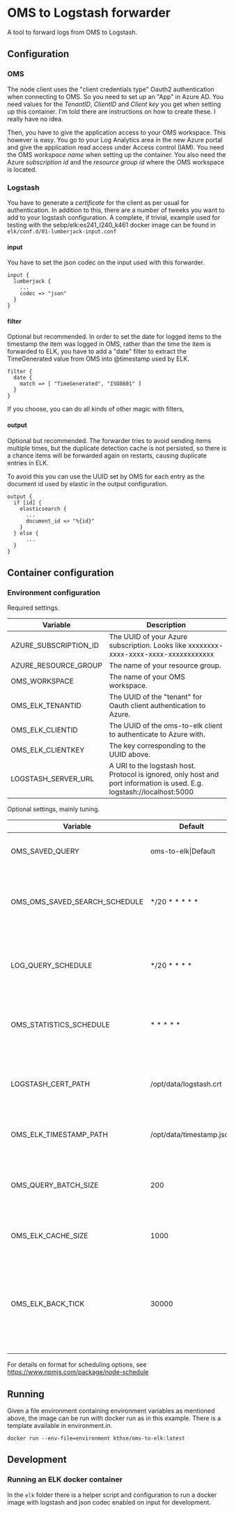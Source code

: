 # OMS to Logstash forwarder

A tool to forward logs from OMS to Logstash.

## Configuration

### OMS

The node client uses the "client credentials type" Oauth2 authentication when 
connecting to OMS. So you need to set up an "App" in Azure AD. You need values
for the _TenantID_, _ClientID_ and _Client key_ you get when setting 
up this container. I'm told there are instructions on how to create these.
I really have no idea. 

Then, you have to give the application access to your OMS workspace. This however
is easy. You go to your Log Analytics area in the new Azure portal and give the
application read access under Access control (IAM). You need the OMS 
_workspace name_ when setting up the container.
You also need the Azure _subscription id_ and the _resource group id_ where
the OMS workspace is located.

### Logstash

You have to generate a _certificate_ for the client as per usual for authentication.
In addition to this, there are a number of tweeks you want to add to your logstash
configuration. A complete, if trivial, example used for testing with the 
sebp/elk:es241_l240_k461 docker image can be found in
`elk/conf.d/01-lumberjack-input.conf`

#### input

You have to set the json codec on the input used with this forwarder.

```
input {
  lumberjack {
    ...
    codec => "json"
  }
}
```

#### filter

Optional but recommended.
In order to set the date for logged items to the timestamp the item was logged in OMS, 
rather than the time the item is forwarded to ELK, you have to add a "date" filter to
extract the TimeGenerated value from OMS into @timestamp used by ELK.

```
filter {
  date {
    match => [ "TimeGenerated", "ISO8601" ]
  }
}
```

If you choose, you can do all kinds of other magic with filters,  

#### output

Optional but recommended. The forwarder tries to avoid sending items multiple times,
but the duplicate detection cache is not persisted, so there is a chance items will
be forwarded again on restarts, causing duplicate entries in ELK.

To avoid this you can use the UUID set by OMS for each entry as the document id used 
by elastic in the output configuration.

```
output {
  if [id] {
    elasticsearch {
      ...
      document_id => "%{id}"
    }
  } else {
      ...
  }
}
```

## Container configuration

### Environment configuration

Required settings.

| Variable | Description |
|----------|-------------|
| AZURE_SUBSCRIPTION_ID | The UUID of your Azure subscription. Looks like xxxxxxxx-xxxx-xxxx-xxxx-xxxxxxxxxxxx |
| AZURE_RESOURCE_GROUP | The name of your resource group. |
| OMS_WORKSPACE | The name of your OMS workspace. |
| OMS_ELK_TENANTID | The UUID of the "tenant" for Oauth client authentication to Azure. |
| OMS_ELK_CLIENTID | The UUID of the oms-to-elk client to authenticate to Azure with. |
| OMS_ELK_CLIENTKEY | The key corresponding to the UUID above. |
| LOGSTASH_SERVER_URL | A URI to the logstash host. Protocol is ignored, only host and port information is used. E.g. logstash://localhost:5000 |

Optional settings, mainly tuning.

| Variable | Default | Description |
|----------|---------|-------------|
| OMS_SAVED_QUERY | oms-to-elk\|Default | The name of the saved query in OMS to use. |
| OMS_OMS_SAVED_SEARCH_SCHEDULE | */20 * * * * * | When to check if query changed, default every 20 minutes. |
| LOG_QUERY_SCHEDULE | */20 * * * * | When to check for new log entries, default every 20 seconds. |
| OMS_STATISTICS_SCHEDULE | * * * * * | When to print a statistics log, default every minute. |
| LOGSTASH_CERT_PATH | /opt/data/logstash.crt | The path to the certificate to authenticate to logstash with. |
| OMS_ELK_TIMESTAMP_PATH | /opt/data/timestamp.json | The path to the persisted timestamp. |
| OMS_QUERY_BATCH_SIZE | 200 | The maximum number of items to fetch from OMS in one poll. |
| OMS_ELK_CACHE_SIZE | 1000 | How many log entry ids we keep track of. |
| OMS_ELK_BACK_TICK | 30000 | A number of milliseconds we remove from timestamp in each poll in case OMS indexed some entry late. |

For details on format for scheduling options, see https://www.npmjs.com/package/node-schedule

## Running

Given a file environment containing environment variables as mentioned above, the image can be
run with docker run as in this example. There is a template available in environment.in.

```
docker run --env-file=environment kthse/oms-to-elk:latest
```

## Development

### Running an ELK docker container

In the `elk` folder there is a helper script and configuration to run a docker
image with  logstash and json codec enabled on input for development.